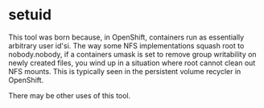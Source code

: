 setuid
======

This tool was born because, in OpenShift, containers run as essentially arbitrary user id'si. The way some
NFS implementations squash root to nobody.nobody, if a containers umask is set to remove group writability
on newly created files, you wind up in a situation where root cannot clean out NFS mounts. This is typically
seen in the persistent volume recycler in OpenShift.

There may be other uses of this tool.

